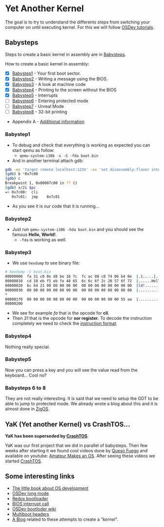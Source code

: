 # Yet Another Kernel

  The goal is to try to understand the differents steps from switching your computer
on until executing kernel. For this we will follow [OSDev tutorials](https://wiki.osdev.org/Tutorials).

## Babysteps

Steps to create a basic kernel in assembly are in [Babysteps](https://wiki.osdev.org/Tutorials#Babysteps).

How to create a basic kernel in assembly:
- [X] [Babystep1](https://wiki.osdev.org/Babystep1) - Your first boot sector.
- [X] [Babystep2](https://wiki.osdev.org/Babystep2) - Writing a message using the BIOS.
- [X] [Babystep3](https://wiki.osdev.org/Babystep3) - A look at machine code
- [X] [Babystep4](https://wiki.osdev.org/Babystep4) - Printing to the screen without the BIOS
- [X] [Babystep5](https://wiki.osdev.org/Babystep5) - Interrupts
- [ ] [Babystep6](https://wiki.osdev.org/Babystep6) - Entering protected mode
- [ ] [Babystep7](https://wiki.osdev.org/Babystep7) - Unreal Mode
- [ ] [Babystep8](https://wiki.osdev.org/Babystep0) - 32-bit printing
- Appendix A - [Additional information](https://wiki.osdev.org/Real_mode_assembly_appendix_A)

### Babystep1

- To debug and check that everything is working as expected you can start qemu as follow:
  - `qemu-system-i386 -s -S -fda boot.bin`
- And in another terminal attach gdb:
```sh
gdb -ex 'target remote localhost:1234' -ex 'set disassembly-flavor intel'
(gdb) b *0x7c00
(gdb) c
Breakpoint 1, 0x00007c00 in ?? ()
(gdb) x/2i $pc
=> 0x7c00:	cli
   0x7c01:	jmp    0x7c01
```
- As you see it is our code that it is running...

### Babystep2

- Just run `qemu-system-i386 -hda boot.bin` and you should see the famous **Hello, World!**.
  - `-fda` is working as well.

### Babystep3

- We use `hexdump` to see binary file:
```sh
# hexdump -C boot.bin
00000000  fa 31 c0 8e d8 be 16 7c  fc ac 08 c0 74 06 b4 0e  |.1.....|....t...|
00000010  cd 10 eb f5 eb fe 48 65  6c 6c 6f 2c 20 57 6f 72  |......Hello, Wor|
00000020  6c 64 21 00 00 00 00 00  00 00 00 00 00 00 00 00  |ld!.............|
00000030  00 00 00 00 00 00 00 00  00 00 00 00 00 00 00 00  |................|
*
000001f0  00 00 00 00 00 00 00 00  00 00 00 00 00 00 55 aa  |..............U.|
00000200
```
- We see for example *fa* that is the opcode for **cli**.
- Then *31* that is the opcode for **xor register**. To decode the instruction completely we need
  to check the [instruction format](http://www.baldwin.cx/386htm/s17_02.htm).

### Babystep4

Nothing really special.

### Babystep5

Now you can press a key and you will see the value read from the keyboard... Cool no?

### Babysteps 6 to 8

They are not really interesting. It is said that we need to setup the GDT to be able
to jump to protected mode. We already wrote a blog about this and it is almost done
in [ZigOS](https://github.com/gthvn1/zigos).

## YaK (Yet another Kernel) vs CrashTOS...

**YaK has been superseded by [CrashTOS](https://github.com/gthvn1/crashtos)**.
 
YaK was our first project that we did in parallel of babysteps.
Then few weeks after starting it we found cool videos done by
[Queso Fuego](https://github.com/queso-fuego) and available on youtube:
[Amateur Makes an OS](https://www.youtube.com/playlist?list=PLT7NbkyNWaqajsw8Xh7SP9KJwjfpP8TNX).
After seeing these videos we started [CrashTOS](https://github.com/gthvn1/crashtos).

## Some interesting links

- [The little book about OS development](https://ordoflammae.github.io/littleosbook/)
- [OSDev long mode](https://wiki.osdev.org/Setting_Up_Long_Mode)
- [Redox bootloader](https://gitlab.redox-os.org/redox-os/bootloader)
- [BIOS interrupt call](https://en.wikipedia.org/wiki/BIOS_interrupt_call)
- [OSDev bootloder wiki](https://wiki.osdev.org/Bootloader)
- [Multiboot headers](https://intermezzos.github.io/book/first-edition/multiboot-headers.html)
- [A Blog](https://www.thouvenin.eu/blog/) related to these attempts to create a *"kernel"*.
